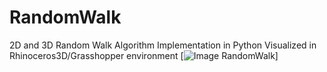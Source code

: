 # RandomWalk
2D and 3D Random Walk Algorithm Implementation in Python
Visualized in Rhinoceros3D/Grasshopper environment
[![Image RandomWalk](C:\Users\zoemd\OneDrive\Documents\GitHub\RandomWalk\Images\RandomWalk3D_ScreenShot4.jpg)]
